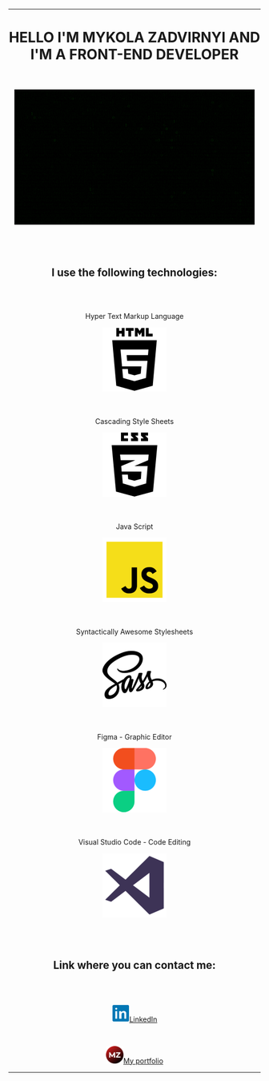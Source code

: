 <div id="header" align="center">
  <hr />
  <h1>HELLO I'M MYKOLA ZADVIRNYI AND I'M A FRONT-END DEVELOPER</h1>
  <br /><br />
  <img src="./giphy.gif" />
</div>
<br /><br /><br />
<div id="main" align="center">
  <h2>I use the following technologies:</h2>
  <br /><br />
  <p>Hyper Text Markup Language</p>
  <img src="./html.png" />
  <br /><br /><br />
  <p>Cascading Style Sheets</p>
  <img src="./css.png" />
  <br /><br /><br />
  <p>Java Script</p>
  <img src="./js.png" />
  <br /><br /><br />
  <p>Syntactically Awesome Stylesheets</p>
  <img src="./sass.png" />
  <br /><br /><br />
  <p>Figma - Graphic Editor</p>
  <img src="./figma.png" />
  <br /><br /><br />
  <p>Visual Studio Code - Code Editing</p>
  <img src="./vs.png" />
</div>
<br /><br /><br />
<div id="footer" align="center">
  <h2>Link where you can contact me:</h2>
  <br /><br />
  <p><a vertical-align="center" href="https://www.linkedin.com/in/mykola-zadvirnyi/" target:"_blank"><img src="./in.png" width="35px" />LinkedIn</a></p>
  <br />
  <p><a vertical-align="center" href="#!" target:"_blank"><img src="./mz.png" width="35px" />My portfolio</a></p>
  <hr />
</div>

